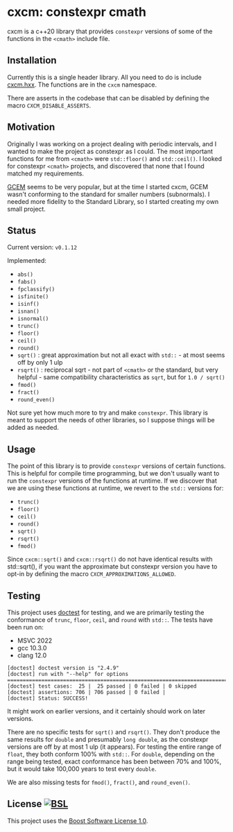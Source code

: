 # cxcm: constexpr cmath

cxcm is a c++20 library that provides ```constexpr``` versions of some of the functions in the ```<cmath>``` include file.

## Installation

Currently this is a single header library. All you need to do is include [cxcm.hxx](https://raw.githubusercontent.com/davidbrowne/cxcm/main/cxcm.hxx). The functions are in the ```cxcm``` namespace.

There are asserts in the codebase that can be disabled by defining the macro ```CXCM_DISABLE_ASSERTS```.

## Motivation

Originally I was working on a project dealing with periodic intervals, and I wanted to make the project as constexpr as I could. The most important functions for me from ```<cmath>``` were ```std::floor()``` and ```std::ceil()```. I looked for constexpr ```<cmath>``` projects, and discovered that none that I found matched my requirements.

[GCEM](https://github.com/kthohr/gcem) seems to be very popular, but at the time I started cxcm, GCEM wasn't conforming to the standard for smaller numbers (subnormals). I needed more fidelity to the Standard Library, so I started creating my own small project.

## Status

Current version: `v0.1.12`

Implemented:

* ```abs()```
* ```fabs()```
* ```fpclassify()```
* ```isfinite()```
* ```isinf()```
* ```isnan()```
* ```isnormal()```
* ```trunc()```
* ```floor()```
* ```ceil()```
* ```round()```
* ```sqrt()``` : great approximation but not all exact with ```std::``` - at most seems off by only 1 ulp
* ```rsqrt()``` : reciprocal sqrt - not part of ```<cmath>``` or the standard, but very helpful - same compatibility characteristics as ```sqrt```, but for ```1.0 / sqrt()```
* ```fmod()```
* ```fract()```
* ```round_even()```

Not sure yet how much more to try and make ```constexpr```. This library is meant to support the needs of other libraries, so I suppose things will be added as needed.

## Usage

The point of this library is to provide ```constexpr``` versions of certain functions. This is helpful for compile time programming, but we don't usually want to run the ```constexpr``` versions of the functions at runtime. If we discover that we are using these functions at runtime, we revert to the ```std::``` versions for:

* ```trunc()```
* ```floor()```
* ```ceil()```
* ```round()```
* ```sqrt()```
* ```rsqrt()```
* ```fmod()```

Since ```cxcm::sqrt()``` and ```cxcm::rsqrt()``` do not have identical results with std::sqrt(), if you want the approximate but constexpr version you have to opt-in by defining the macro ```CXCM_APPROXIMATIONS_ALLOWED```.

## Testing

This project uses [doctest](https://github.com/onqtam/doctest) for testing, and we are primarily testing the conformance of ```trunc```, ```floor```, ```ceil```, and ```round``` with ```std::```. The tests have been run on:

* MSVC 2022
* gcc 10.3.0
* clang 12.0

```
[doctest] doctest version is "2.4.9"
[doctest] run with "--help" for options
===============================================================================
[doctest] test cases:  25 |  25 passed | 0 failed | 0 skipped
[doctest] assertions: 706 | 706 passed | 0 failed |
[doctest] Status: SUCCESS!
```

It might work on earlier versions, and it certainly should work on later versions.

There are no specific tests for ```sqrt()``` and ```rsqrt()```. They don't produce the same results for ```double``` and presumably ```long double```, as the constexpr versions are off by at most 1 ulp (it appears). For testing the entire range of ```float```, they both conform 100% with ```std::```. For  ```double```, depending on the range being tested, exact conformance has been between 70% and 100%, but it would take 100,000 years to test every ```double```.

We are also missing tests for ```fmod()```, ```fract()```, and ```round_even()```.

## License [![BSL](https://img.shields.io/badge/license-BSL-blue)](https://choosealicense.com/licenses/bsl-1.0/)

This project uses the [Boost Software License 1.0](https://choosealicense.com/licenses/bsl-1.0/).